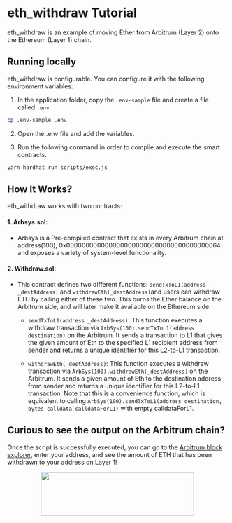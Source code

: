 # eth_withdraw Tutorial

eth_withdraw is an example of moving Ether from Arbitrum (Layer 2) onto the Ethereum (Layer 1) chain.

## Running locally

eth_withdraw is configurable.  You can configure it with the following environment variables:

1. In the application folder, copy the ```.env-sample``` file and create a file called ```.env```.

```bash
cp .env-sample .env
```

2. Open the .env file and add the variables.


3. Run the following command in order to compile and execute the smart contracts.


```bash
yarn hardhat run scripts/exec.js

```
## How It Works?

eth_withdraw works with two contracts: 

####  **1. Arbsys.sol:** 

* Arbsys is a Pre-compiled contract that exists in every Arbitrum chain at address(100), 0x0000000000000000000000000000000000000064 and exposes a variety of system-level functionality.

####  **2. Withdraw.sol:** 

* This contract defines two different functions: `sendTxToL1(address _destAddress)` and `withdrawEth(_destAddress)`and users can withdraw ETH by calling either of these two. This burns the Ether balance on the Arbitrum side, and will later make it available on the Ethereum side.

    - `sendTxToL1(address _destAddress)`: This function executes a withdraw transaction via `ArbSys(100).sendTxToL1(address destination)` on the Arbitrum. It sends a transaction to L1 that gives the given amount of Eth to the specified L1 recipient address from sender and returns a unique identifier for this L2-to-L1 transaction.

    - `withdrawEth(_destAddress)`: This function executes a withdraw transaction via `ArbSys(100).withdrawEth(_destAddress)` on the Arbitrum. It sends a given amount of Eth to the destination address from sender and returns a unique identifier for this L2-to-L1 transaction. Note that this is a convenience function, which is equivalent to calling `ArbSys(100).sendTxToL1(address destination, bytes calldata calldataForL1)` with empty calldataForL1.


## Curious to see the output on the Arbitrum chain?

Once the script is successfully executed, you can go to the [Arbitrum block explorer](https://explorer.arbitrum.io), enter your address, and see the amount of ETH that has been withdrawn to your address on Layer 1!

<p align="center">
  <img width="350" height="100" src= "https://offchainlabs.com/c79291eee1a8e736eebd9a2c708dbe44.png" />
</p>